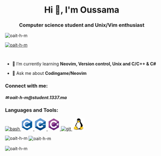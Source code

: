 <h1 align="center">Hi 👋, I'm Oussama</h1>
<h3 align="center">Computer science student and Unix/Vim enthusiast</h3>

<p align="left"> <img src="https://komarev.com/ghpvc/?username=oait-h-m&label=Profile%20views&color=0e75b6&style=flat" alt="oait-h-m" /> </p>

<p align="left"> <a href="https://github.com/ryo-ma/github-profile-trophy"><img src="https://github-profile-trophy.vercel.app/?username=oait-h-m" alt="oait-h-m" /></a> </p>

<p align="left"> <a href="https://twitter.com/" target="blank"><img src="https://img.shields.io/twitter/follow/?logo=twitter&style=for-the-badge" alt="" /></a> </p>

- 🌱 I’m currently learning **Neovim, Version control, Unix and C/C++ & C#**

- 💬 Ask me about **Codingame/Neovim**

<h3 align="left">Connect with me:</h3>
<h5 align="left"> ✉ oait-h-m@student.1337.ma </h5>
<p align="left">
</p>

<h3 align="left">Languages and Tools:</h3>
<p align="left"> <a href="https://www.gnu.org/software/bash/" target="_blank" rel="noreferrer"> <img src="https://www.vectorlogo.zone/logos/gnu_bash/gnu_bash-icon.svg" alt="bash" width="40" height="40"/> </a> <a href="https://www.cprogramming.com/" target="_blank" rel="noreferrer"> <img src="https://raw.githubusercontent.com/devicons/devicon/master/icons/c/c-original.svg" alt="c" width="40" height="40"/> </a> <a href="https://www.w3schools.com/cpp/" target="_blank" rel="noreferrer"> <img src="https://raw.githubusercontent.com/devicons/devicon/master/icons/cplusplus/cplusplus-original.svg" alt="cplusplus" width="40" height="40"/> </a> <a href="https://www.w3schools.com/cs/" target="_blank" rel="noreferrer"> <img src="https://raw.githubusercontent.com/devicons/devicon/master/icons/csharp/csharp-original.svg" alt="csharp" width="40" height="40"/> </a> <a href="https://git-scm.com/" target="_blank" rel="noreferrer"> <img src="https://www.vectorlogo.zone/logos/git-scm/git-scm-icon.svg" alt="git" width="40" height="40"/> </a> <a href="https://www.linux.org/" target="_blank" rel="noreferrer"> <img src="https://raw.githubusercontent.com/devicons/devicon/master/icons/linux/linux-original.svg" alt="linux" width="40" height="40"/> </a> </p>

<p><img align="left" src="https://github-readme-stats.vercel.app/api/top-langs?username=oait-h-m&show_icons=true&locale=en&layout=compact" alt="oait-h-m" /></p>

<p>&nbsp;<img align="center" src="https://github-readme-stats.vercel.app/api?username=oait-h-m&show_icons=true&locale=en" alt="oait-h-m" /></p>

<p><img align="center" src="https://github-readme-streak-stats.herokuapp.com/?user=oait-h-m&" alt="oait-h-m" /></p>

